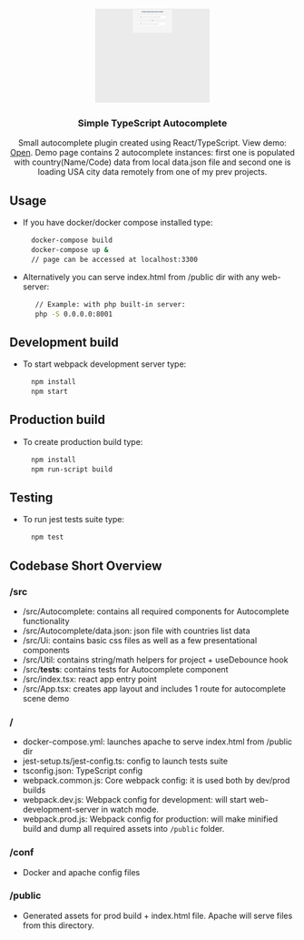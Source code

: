 <div id="top"></div>

<!-- INTRO -->
<br />
<div align="center">
  <a href="img/3.png?raw=true">
    <p align="center">
      <img src="img/3.png" width="40%">
    </p>
  </a>

  <h3 align="center">Simple TypeScript Autocomplete</h3>

  <p align="center">
    Small autocomplete plugin created using React/TypeScript. 
    View demo: <a href="https://codesandbox.io/p/github/nix23/simpletsautocomplete/csb-7d3gd0/draft/sad-varahamihira">Open</a>. Demo page contains 2 autocomplete instances: first one is populated with country(Name/Code) data from local data.json file and second one is loading USA city data remotely from one of my prev projects.
  </p>
</div>

<!-- USAGE -->
## Usage

* If you have docker/docker compose installed type:
  ```sh
    docker-compose build
    docker-compose up &
    // page can be accessed at localhost:3300
  ```

* Alternatively you can serve index.html from /public dir with any web-server:
  ```sh
     // Example: with php built-in server:
     php -S 0.0.0.0:8001
  ```

<!-- DEVELOPMENT BUILD -->
## Development build

* To start webpack development server type:
  ```sh
    npm install
    npm start
  ```

<!-- PRODUCTION BUILD -->
## Production build

* To create production build type:
  ```sh
    npm install
    npm run-script build
  ```

<!-- TESTING -->
## Testing

* To run jest tests suite type:
  ```sh
    npm test
  ```

<!-- CODEBASE SHORT OVERVIEW -->
## Codebase Short Overview

### /src

* /src/Autocomplete: contains all required components for Autocomplete functionality
* /src/Autocomplete/data.json: json file with countries list data
* /src/Ui: contains basic css files as well as a few presentational components
* /src/Util: contains string/math helpers for project + useDebounce hook
* /src/__tests__: contains tests for Autocomplete component
* /src/index.tsx: react app entry point
* /src/App.tsx: creates app layout and includes 1 route for autocomplete scene demo

### /

* docker-compose.yml: launches apache to serve index.html from /public dir
* jest-setup.ts/jest-config.ts: config to launch tests suite
* tsconfig.json: TypeScript config
* webpack.common.js: Core webpack config: it is used both by dev/prod builds
* webpack.dev.js: Webpack config for development: will start web-development-server
in watch mode.
* webpack.prod.js: Webpack config for production: will make minified build
and dump all required assets into `/public` folder. 

### /conf

* Docker and apache config files

### /public

* Generated assets for prod build + index.html file. Apache will serve files from this directory.